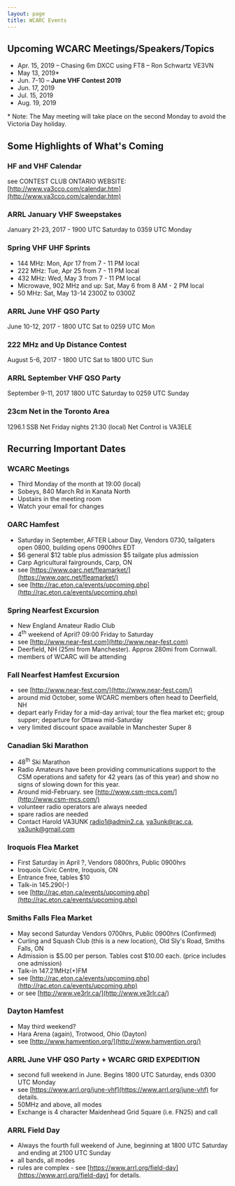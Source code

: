```yaml
---
layout: page
title: WCARC Events
---
```


## Upcoming WCARC Meetings/Speakers/Topics

* Apr. 15, 2019 – Chasing 6m DXCC using FT8 – Ron Schwartz VE3VN
* May 13, 2019\*
* Jun. 7-10 – **June VHF Contest 2019**
* Jun. 17, 2019
* Jul. 15, 2019
* Aug. 19, 2019

\* Note: The May meeting will take place on the second Monday to avoid the Victoria Day holiday.

## Some Highlights of What's Coming

### HF and VHF Calendar
see CONTEST CLUB ONTARIO WEBSITE: [http://www.va3cco.com/calendar.htm](http://www.va3cco.com/calendar.htm)

### ARRL January VHF Sweepstakes
January 21-23, 2017 - 1900 UTC Saturday to 0359 UTC Monday

### Spring VHF UHF Sprints
* 144 MHz: Mon, Apr 17 from 7 - 11 PM local
* 222 MHz: Tue, Apr 25 from 7 - 11 PM local
* 432 MHz: Wed, May 3 from 7 - 11 PM local
* Microwave, 902 MHz and up: Sat, May 6 from 8 AM - 2 PM local
* 50 MHz: Sat, May 13-14 2300Z to 0300Z

### ARRL June VHF QSO Party
June 10-12, 2017 - 1800 UTC Sat to 0259 UTC Mon

### 222 MHz and Up Distance Contest
August 5-6, 2017 - 1800 UTC Sat to 1800 UTC Sun

### ARRL September VHF QSO Party
September 9-11, 2017 1800 UTC Saturday to 0259 UTC Sunday

### 23cm Net in the Toronto Area
1296.1 SSB Net Friday nights 21:30 (local) Net Control is VA3ELE

## Recurring Important Dates

### WCARC Meetings
* Third Monday of the month at 19:00 (local)
* Sobeys, 840 March Rd in Kanata North
* Upstairs in the meeting room
* Watch your email for changes

### OARC Hamfest
* Saturday in September, AFTER Labour Day, Vendors 0730, tailgaters open 0800, building opens 0900hrs EDT
* $6 general  $12 table plus admission  $5 tailgate plus admission
* Carp Agricultural fairgrounds, Carp, ON
* see [https://www.oarc.net/fleamarket/](https://www.oarc.net/fleamarket/)
* see [http://rac.eton.ca/events/upcoming.php](http://rac.eton.ca/events/upcoming.php)

### Spring Nearfest Excursion
* New England Amateur Radio Club
* 4<sup>th</sup> weekend of April? 09:00 Friday to Saturday
* see [http://www.near-fest.com](http://www.near-fest.com)
* Deerfield, NH (25mi from Manchester). Approx 280mi from Cornwall.
* members of WCARC will be attending

### Fall Nearfest Hamfest Excursion
* see [http://www.near-fest.com/](http://www.near-fest.com/)
* around mid October, some WCARC members often head to Deerfield, NH
* depart early Friday for a mid-day arrival; tour the flea market etc; group supper; departure for Ottawa mid-Saturday
* very limited discount space available in Manchester Super 8

### Canadian Ski Marathon
*  48<sup>th</sup> Ski Marathon
* Radio Amateurs have been providing communications support to the CSM
operations and safety for 42 years (as of this year) and show no signs of slowing
down for this year.
* Around mid-February. see [http://www.csm-mcs.com/](http://www.csm-mcs.com/)
* volunteer radio operators are always needed
* spare radios are needed
* Contact Harold VA3UNK radio1@admin2.ca, va3unk@rac.ca, va3unk@gmail.com

### Iroquois Flea Market
* First Saturday in April ?, Vendors 0800hrs, Public 0900hrs
* Iroquois Civic Centre, Iroquois, ON
* Entrance free, tables $10
* Talk-in 145.290(-)
* see [http://rac.eton.ca/events/upcoming.php](http://rac.eton.ca/events/upcoming.php)

### Smiths Falls Flea Market
* May second Saturday  Vendors 0700hrs, Public 0900hrs (Confirmed)
* Curling and Squash Club (this is a new location), Old Sly's Road, Smiths Falls, ON
* Admission is $5.00 per person. Tables cost $10.00 each. (price includes one admission)
* Talk-in 147.21MHz(+)FM
* see [http://rac.eton.ca/events/upcoming.php](http://rac.eton.ca/events/upcoming.php)
*  or see [http://www.ve3rlr.ca/](http://www.ve3rlr.ca/)

### Dayton Hamfest
* May third weekend?
* Hara Arena (again), Trotwood, Ohio (Dayton)
* see [http://www.hamvention.org/](http://www.hamvention.org/)

### ARRL June VHF QSO Party + WCARC GRID EXPEDITION
* second full weekend in June. Begins 1800 UTC Saturday, ends 0300 UTC Monday
* see [https://www.arrl.org/june-vhf](https://www.arrl.org/june-vhf) for details.
* 50MHz and above, all modes
* Exchange is 4 character Maidenhead Grid Square (i.e. FN25) and call

### ARRL Field Day
* Always the fourth full weekend of June, beginning at 1800 UTC Saturday and ending at 2100 UTC Sunday
* all bands, all modes
* rules are complex - see [https://www.arrl.org/field-day](https://www.arrl.org/field-day) for details.
